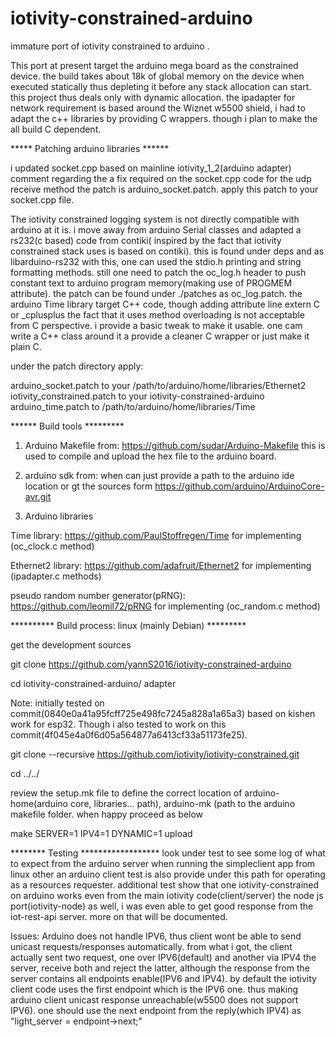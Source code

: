 # iotivity-constrained-arduino

immature port of iotivity constrained to arduino .

This port at present target the arduino mega board as the constrained device. the build takes about 18k of global memory 
on the device when executed statically thus depleting it before any stack allocation can start. this project thus deals only
with dynamic allocation. the ipadapter for network requirement is based around the Wiznet w5500 shield, i had to adapt the c++ 
libraries by providing C wrappers. though i plan to make the all build  C dependent.

***** Patching arduino libraries ******

i updated socket.cpp based on mainline iotivity_1_2(arduino adapter) comment regarding the a fix required on the socket.cpp code for the udp receive method
the patch is arduino_socket.patch. apply this patch to your socket.cpp file.

The iotivity constrained logging system is not directly compatible with arduino at it is. i move away from arduino Serial classes and adapted
a rs232(c based) code from contiki( inspired by the fact that iotivity constrained stack uses is based on contiki). this is found under deps 
and as libarduino-rs232 with this, one can used the stdio.h printing and string formatting methods. still one need to patch the oc_log.h header
to push constant text to arduino program memory(making use of PROGMEM attribute). the patch can be found under ./patches as oc_log.patch.
the arduino Time library target C++ code, though adding attribute line extern C or _cplusplus the fact that it uses method overloading
is not acceptable from C perspective. i provide a basic tweak to make it usable. one cam write a C++ class around it a provide a cleaner C wrapper or 
just make it plain C. 

under the patch directory apply:

arduino_socket.patch to your /path/to/arduino/home/libraries/Ethernet2
iotivity_constrained.patch to your iotivity-constrained-arduino 
arduino_time.patch to /path/to/arduino/home/libraries/Time

****** Build tools *********

1. Arduino Makefile from: https://github.com/sudar/Arduino-Makefile
this is used to compile and upload the hex file to the arduino board.

2. arduino sdk from: when can just provide a path to the arduino ide location or gt the sources form
https://github.com/arduino/ArduinoCore-avr.git

3. Arduino libraries 

Time library: https://github.com/PaulStoffregen/Time for implementing (oc_clock.c method)

Ethernet2 library: https://github.com/adafruit/Ethernet2 for implementing (ipadapter.c methods)

pseudo random number generator(pRNG): https://github.com/leomil72/pRNG for implementing (oc_random.c method)

********** Build process: linux (mainly Debian) *********

get the development sources

git clone https://github.com/yannS2016/iotivity-constrained-arduino

cd iotivity-constrained-arduino/ adapter

Note: initially tested on commit(0840e0a41a95fcff725e498fc7245a828a1a65a3) based on kishen work for esp32.
Though  i also tested to work on this commit(4f045e4a0f6d05a564877a6413cf33a51173fe25).

git clone --recursive https://github.com/iotivity/iotivity-constrained.git

cd ../../


review the setup.mk file to define the correct location of arduino-home(arduino core, libraries... path), arduino-mk (path to the arduino makefile 
folder. when happy proceed as below

make SERVER=1 IPV4=1  DYNAMIC=1 upload

******** Testing ******************
look under test to see some log of what to expect from the arduino server when running the simpleclient app from linux
other an arduino client test is also provide under this path for operating as a resources requester. 
additional test show that one iotivity-constrained on arduino works even from the main iotivity code(client/server)
the node js port(iotivity-node) as well, i was even able to get good response from the iot-rest-api server. more on that will be documented.

Issues: Arduino does not handle IPV6, thus client wont be able to send unicast requests/responses automatically. from what i got, the client actually sent two request, one over IPV6(default) and another via IPV4
the server, receive both and reject the latter, although the response from the server contains all endpoints enable(IPV6 and IPV4). by default the iotivity client code uses the first endpoint which is the IPV6 one. thus making arduino client unicast response 
unreachable(w5500 does not support IPV6). one should use the next endpoint from the reply(which IPV4) as "light_server = endpoint->next;"

	
